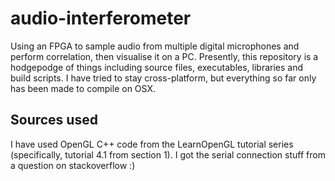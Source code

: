 # audio-interferometer
Using an FPGA to sample audio from multiple digital microphones and perform correlation, then visualise it on a PC. Presently, this repository is a hodgepodge of things including source files, executables, libraries and build scripts. I have tried to stay cross-platform, but everything so far only has been made to compile on OSX.

## Sources used
I have used OpenGL C++ code from the LearnOpenGL tutorial series (specifically, tutorial 4.1 from section 1). I got the serial connection stuff from a question on stackoverflow :)
